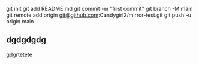 git init
git add README.md
git commit -m "first commit"
git branch -M main
git remote add origin git@github.com:Candygirl2/mirror-test.git
git push -u origin main
## dgdgdgdg
gdgrtetete
